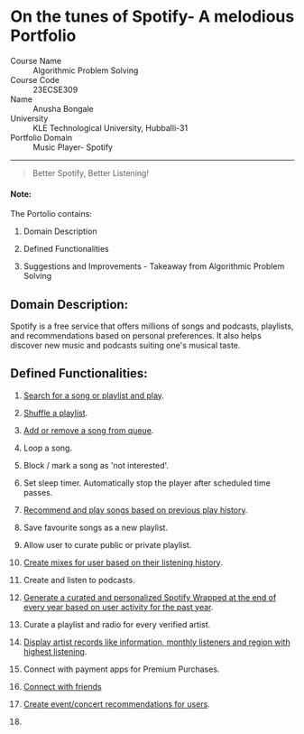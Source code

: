 # On the tunes of Spotify- A melodious Portfolio
<dl>
<dt>Course Name</dt>
<dd>Algorithmic Problem Solving</dd>
<dt>Course Code</dt>
<dd>23ECSE309</dd>
<dt>Name</dt>
<dd>Anusha Bongale</dd>
<dt>University</dt>
<dd>KLE Technological University, Hubballi-31</dd>
<dt>Portfolio Domain</dt>
<dd>Music Player- Spotify</dd>
</dl>


* * *

> Better Spotify, Better Listening!


#### Note:
The Portolio contains:

1. Domain Description
   
3. Defined Functionalities
   
5. Suggestions and Improvements - Takeaway from Algorithmic Problem Solving


## Domain Description:

Spotify is a free service that offers millions of songs and podcasts, playlists, and recommendations based on personal preferences. It also helps discover new music and podcasts suiting one's musical taste.

## Defined Functionalities:
1. [Search for a song or playlist and play](/pages/search_for_song.md).

2. [Shuffle a playlist](/pages/shuffle_playlist.md).
   
3. [Add or remove a song from queue](/pages/insert_remove_queue.md).

4. Loop a song.

5. Block / mark a song as 'not interested'.

6. Set sleep timer. Automatically stop the player after scheduled time passes.

7. [Recommend and play songs based on previous play history](/pages/recommend_song.md).

8. Save favourite songs as a new playlist.

9. Allow user to curate public or private playlist.

10. [Create mixes for user based on their listening history](/pages/create_a_mix.md).

11. Create and listen to podcasts.

12. [Generate a curated and personalized Spotify Wrapped at the end of every year based on user activity for the past year](/pages/spotify_wrapped.md).

13. Curate a playlist and radio for every verified artist.

14. [Display artist records like information, monthly listeners and region with highest listening](/pages/artist_info.md).

15. Connect with payment apps for Premium Purchases.

16. [Connect with friends](/pages/friends.md)
17. [Create event/concert recommendations for users](/pages/concert_recs.md).
18. 
